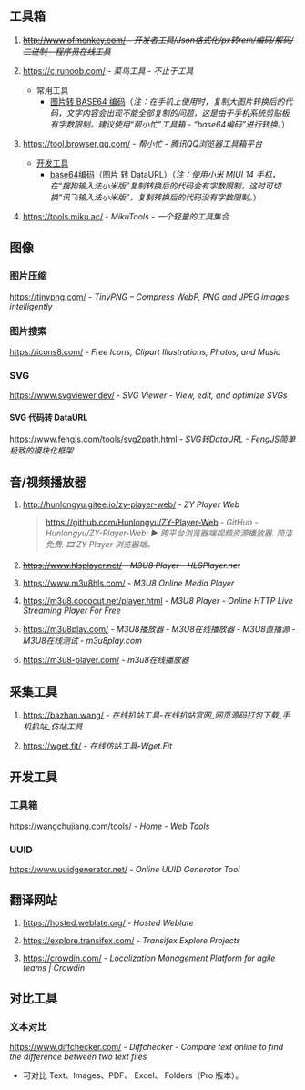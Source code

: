 ## 工具箱

1. ~~http://www.ofmonkey.com/ - _开发者工具/Json格式化/px转rem/编码/解码/二进制 - 程序员在线工具_~~

2. https://c.runoob.com/ - *菜鸟工具 - 不止于工具*
    - 常用工具
        - [图片转 BASE64 编码](https://c.runoob.com/front-end/59/)（*注：在手机上使用时，复制大图片转换后的代码，文字内容会出现不能全部复制的问题，这是由于手机系统剪贴板有字数限制。建议使用“帮小忙”工具箱 - “base64编码”进行转换。*）

3. https://tool.browser.qq.com/ - *帮小忙 - 腾讯QQ浏览器工具箱平台*
    - [开发工具](https://tool.browser.qq.com/category/develop)
        - [base64编码](https://tool.browser.qq.com/base64.html)（图片 转 DataURL）（*注：使用小米 MIUI 14 手机，在“搜狗输入法小米版”复制转换后的代码会有字数限制，这时可切换“讯飞输入法小米版”，复制转换后的代码没有字数限制。*）

4. https://tools.miku.ac/ - *MikuTools - 一个轻量的工具集合*

## 图像

### 图片压缩

https://tinypng.com/ - _TinyPNG – Compress WebP, PNG and JPEG images intelligently_

### 图片搜索

https://icons8.com/ - _Free Icons, Clipart Illustrations, Photos, and Music_

### SVG

https://www.svgviewer.dev/ - *SVG Viewer - View, edit, and optimize SVGs*

#### SVG 代码转 DataURL

https://www.fengjs.com/tools/svg2path.html - *SVG转DataURL - FengJS简单极致的模块化框架*


## 音/视频播放器

1. http://hunlongyu.gitee.io/zy-player-web/ - *ZY Player Web*
    > https://github.com/Hunlongyu/ZY-Player-Web - *GitHub - Hunlongyu/ZY-Player-Web: ▶️ 跨平台浏览器端视频资源播放器. 简洁免费. 🎞 ZY Player 浏览器端。*

2. ~~https://www.hlsplayer.net/ - *M3U8 Player - HLSPlayer.net*~~

3. https://www.m3u8hls.com/ - *M3U8 Online Media Player*

4. https://m3u8.cococut.net/player.html - *M3U8 Player - Online HTTP Live Streaming Player For Free*

5. https://m3u8play.com/ - *M3U8播放器 - M3U8在线播放器 - M3U8直播源 - M3U8在线测试 - m3u8play.com*

6. https://m3u8-player.com/ - *m3u8在线播放器*

## 采集工具

1. https://bazhan.wang/ - *在线扒站工具-在线扒站官网_网页源码打包下载_手机扒站_仿站工具*

2. https://wget.fit/ - *在线仿站工具-Wget.Fit*

## 开发工具

### 工具箱

https://wangchujiang.com/tools/ - *Home - Web Tools*


### UUID

https://www.uuidgenerator.net/ - *Online UUID Generator Tool*


## 翻译网站

1. https://hosted.weblate.org/ - *Hosted Weblate*

2. https://explore.transifex.com/ - *Transifex Explore Projects*

3. https://crowdin.com/ - *Localization Management Platform for agile teams | Crowdin*


## 对比工具

### 文本对比

https://www.diffchecker.com/ - *Diffchecker - Compare text online to find the difference between two text files*

- 可对比 Text、Images、PDF、 Excel、 Folders（Pro 版本）。
